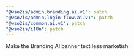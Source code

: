 ```yaml
---
"@wso2is/admin.branding.ai.v1": patch
"@wso2is/admin.login-flow.ai.v1": patch
"@wso2is/common.ai.v1": patch
"@wso2is/i18n": patch
---
```


Make the Branding AI banner text less marketish
